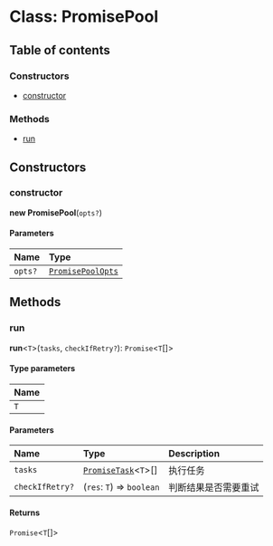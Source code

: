 # Class: PromisePool

## Table of contents

### Constructors

* [constructor](/en/auto-docs/fixed-layout-editor/classes/PromisePool.md#constructor)

### Methods

* [run](/en/auto-docs/fixed-layout-editor/classes/PromisePool.md#run)

## Constructors

### constructor

**new PromisePool**(`opts?`)

#### Parameters

| Name | Type |
| :------ | :------ |
| `opts?` | [`PromisePoolOpts`](/en/auto-docs/fixed-layout-editor/interfaces/PromisePoolOpts.md) |

## Methods

### run

**run**<`T`>(`tasks`, `checkIfRetry?`): `Promise`<`T`\[]>

#### Type parameters

| Name |
| :------ |
| `T` |

#### Parameters

| Name | Type | Description |
| :------ | :------ | :------ |
| `tasks` | [`PromiseTask`](/en/auto-docs/fixed-layout-editor/interfaces/PromiseTask.md)<`T`>\[] | 执行任务 |
| `checkIfRetry?` | (`res`: `T`) => `boolean` | 判断结果是否需要重试 |

#### Returns

`Promise`<`T`\[]>
